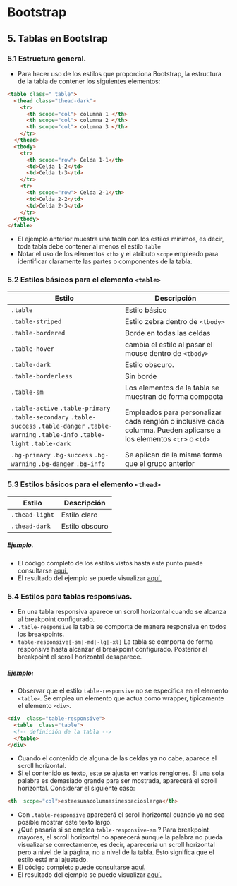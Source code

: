 ﻿# Bootstrap
## 5.  Tablas en Bootstrap
### 5.1  Estructura general.
* Para hacer uso de los estilos  que proporciona Bootstrap, la estructura de la tabla de contener los siguientes elementos:
```html
<table class=" table">
  <thead class="thead-dark">
    <tr>
      <th scope="col"> columna 1 </th>
      <th scope="col"> columna 2 </th>
      <th scope="col"> columna 3 </th>
    </tr>
  </thead>
  <tbody>
    <tr>
      <th scope="row"> Celda 1-1</th>
      <td>Celda 1-2</td>
      <td>Celda 1-3</td>
    </tr>
    <tr>
      <th scope="row"> Celda 2-1</th>
      <td>Celda 2-2</td>
      <td>Celda 2-3</td>
    </tr>
  </tbody>
</table>
```
* El ejemplo anterior muestra una tabla con los estilos mínimos, es decir, toda tabla debe contener al menos el estilo `table`
* Notar el uso de los elementos `<th>` y el atributo `scope` empleado para identificar claramente las partes o componentes de la tabla.

### 5.2 Estilos básicos para el elemento `<table>`

Estilo | Descripción
-- | -- |
`.table` | Estilo básico
`.table-striped` | Estilo zebra dentro de `<tbody>`
`.table-bordered` | Borde en todas las celdas
`.table-hover` |  cambia el estilo al pasar el mouse dentro de `<tbody>`
`.table-dark` | Estilo obscuro.
`.table-borderless` | Sin borde
`.table-sm` | Los elementos de la tabla se muestran de forma compacta
`.table-active` `.table-primary` `.table-secondary` `.table-success` `.table-danger` `.table-warning` `.table-info` `.table-light` `.table-dark` | Empleados para personalizar cada renglón o inclusive cada columna. Pueden aplicarse a los elementos `<tr>` o `<td>`
`.bg-primary` `.bg-success` `.bg-warning` `.bg-danger` `.bg-info`  | Se aplican de la misma forma que el grupo anterior

### 5.3 Estilos básicos para el elemento `<thead>`

Estilo | Descripción
-- | -- |
`.thead-light` | Estilo claro
`.thead-dark`| Estilo obscuro
##### Ejemplo.
* El  código completo de los estilos vistos hasta este punto puede consultarse [aquí.](../ejemplos/modulo05/ejemplo-tabla-01.html)
* El resultado del ejemplo se puede visualizar [aquí.](https://jorgerdc.github.io/tutoriales/bootstrap/ejemplos/modulo05/ejemplo-tabla-01.html)
### 5.4 Estilos para tablas responsivas.
* En una tabla responsiva aparece un scroll horizontal cuando se alcanza al breakpoint configurado.
* `.table-responsive` la tabla se comporta de manera responsiva en todos los breakpoints.
* `table-responsive{-sm|-md|-lg|-xl}` La tabla se comporta de forma responsiva hasta alcanzar el breakpoint configurado. Posterior al breakpoint el scroll horizontal desaparece.
##### Ejemplo:
* Observar que el estilo `table-responsive`  no se especifica en el elemento `<table>`.  Se emplea un elemento que actua como wrapper, típicamente el elemento `<div>`.
```html
<div  class="table-responsive">
  <table  class="table">
  <!-- definición de la tabla -->
  </table>
</div>
```
* Cuando el contenido de alguna de las celdas ya no cabe, aparece el scroll horizontal. 
* Si el contenido es texto, este se ajusta en varios renglones.  Si una sola palabra es demasiado grande para ser mostrada, aparecerá el scroll horizontal.    Considerar el siguiente caso:
```html
<th  scope="col">estaesunacolumnasinespacioslarga</th>
```
*  Con `.table-responsive`  aparecerá el scroll horizontal cuando ya no sea posible mostrar este texto largo.  
* ¿Qué pasaría si se emplea `table-responsive-sm` ?   Para breakpoint mayores, el scroll horizontal no aparecerá aunque la palabra  no pueda visualizarse correctamente, es decir,  aparecería un scroll horizontal pero a nivel de la página, no a nivel de la tabla.  Esto significa que el estilo está mal ajustado.
* El  código completo puede consultarse [aquí.](../ejemplos/modulo05/ejemplo-tabla-02.html)
* El resultado del ejemplo se puede visualizar [aquí.](https://jorgerdc.github.io/tutoriales/bootstrap/ejemplos/modulo05/ejemplo-tabla-02.html)

